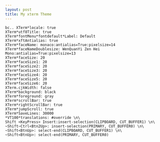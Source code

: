 ```yaml
---
layout: post
title: My xterm Theme
---
```

	bc.. XTerm*locale: true
	XTerm*utf8Title: true
	XTerm*fontMenu*fontdefault*Label: Default
	XTerm*xftAntialias: true
	XTerm*faceName: monaco:antialias=True:pixelsize=14
	XTerm*faceNameDoublesize: WenQuanYi Zen Hei Mono:antialias=True:pixelsize=13
	XTerm*faceSize: 20
	XTerm*faceSize1: 20
	XTerm*faceSize2: 20
	XTerm*faceSize3: 20
	XTerm*faceSize4: 20
	XTerm*faceSize5: 20
	XTerm*faceSize6: 20
	XTerm.cjkWidth: false
	XTerm*background: black
	XTerm*foreground: gray
	XTerm*scrollBar: true
	XTerm*rightScrollBar: true
	XTerm*jumpScroll: true
	XTerm*SaveLines: 30000
	*VT100*translations: #override \n\
	Shift <KeyPress> Insert:insert-selection(CLIPBOARD, CUT_BUFFER1) \n\
	~Shift~Ctrl<Btn2Up>: insert-selection(PRIMARY, CUT_BUFFER0) \n\
	~Shift<BtnUp>: select-end(CLIPBOARD, CUT_BUFFER1) \n\
	~Shift<BtnUp>: select-end(PRIMARY, CUT_BUFFER0)
